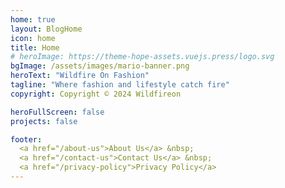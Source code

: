 ```yaml
---
home: true
layout: BlogHome
icon: home
title: Home
# heroImage: https://theme-hope-assets.vuejs.press/logo.svg
bgImage: /assets/images/mario-banner.png
heroText: "Wildfire On Fashion"
tagline: "Where fashion and lifestyle catch fire"
copyright: Copyright © 2024 Wildfireon

heroFullScreen: false
projects: false

footer: 
  <a href="/about-us">About Us</a> &nbsp;
  <a href="/contact-us">Contact Us</a> &nbsp;
  <a href="/privacy-policy">Privacy Policy</a>
---
```


